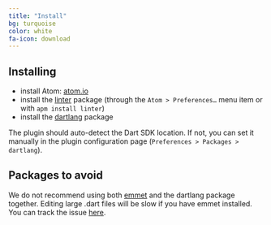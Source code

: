 ```yaml
---
title: "Install"
bg: turquoise
color: white
fa-icon: download
---
```


## Installing

- install Atom: [atom.io](https://atom.io/)
- install the [linter](https://atom.io/packages/linter) package (through the
  `Atom > Preferences…` menu item or with `apm install linter`)
- install the [dartlang](https://atom.io/packages/dartlang) package

The plugin should auto-detect the Dart SDK location. If not, you can set it
manually in the plugin configuration page (`Preferences > Packages > dartlang`).

## Packages to avoid

We do not recommend using both [emmet](https://atom.io/packages/emmet) and the
dartlang package together. Editing large .dart files will be slow if you have
emmet installed. You can track the issue
[here](https://github.com/emmetio/emmet-atom/issues/319).
